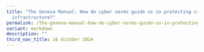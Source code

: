 ```yaml
---
title: "The Geneva Manual: How do cyber norms guide us in protecting critical
  infrastructure?"
permalink: /the-geneva-manual-how-do-cyber-norms-guide-us-in-protecting-critical-infrastructure/
variant: markdown
description: ""
third_nav_title: 16 October 2024
---
```

